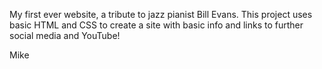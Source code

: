 My first ever website, a tribute to jazz pianist Bill Evans.
This project uses basic HTML and CSS to create a site with basic info and links to further social media and YouTube!

Mike